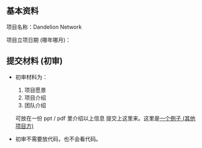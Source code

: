 ## 基本资料

项目名称：Dandelion Network

项目立项日期 (哪年哪月)：

## 提交材料 (初审)

- 初审材料为：

  1. 项目愿景
  2. 项目介绍
  3. 团队介绍

  可放在一份 ppt / pdf 里介绍以上信息 提交上这里来。这里是[一个例子 (其他项目方)](https://hackerlink.io/buidl/672)

- 初审不需要放代码，也不会看代码。
